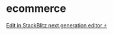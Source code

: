# ecommerce

[Edit in StackBlitz next generation editor ⚡️](https://stackblitz.com/~/github.com/AIKartikDS/ecommerce)